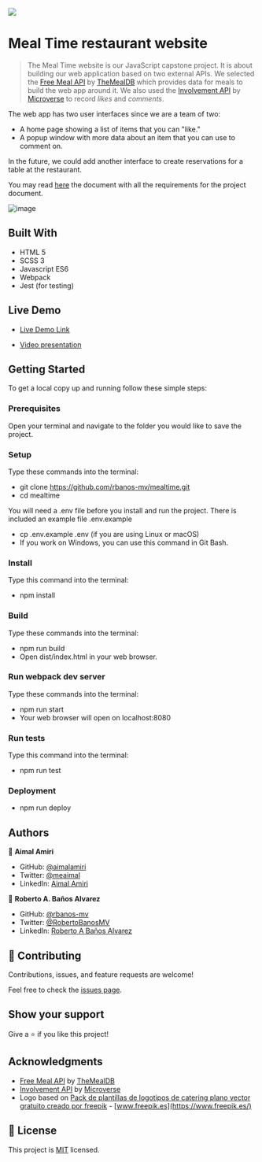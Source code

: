 ![](https://img.shields.io/badge/Microverse-blueviolet)

# Meal Time restaurant website

> The Meal Time website is our JavaScript capstone project. It is about building our web application based on two external APIs. We selected the [Free Meal API](https://www.themealdb.com/api.php) by [TheMealDB](https://www.themealdb.com/) which provides data for meals to build the web app around it. We also used the [Involvement API](https://www.notion.so/microverse/Involvement-API-869e60b5ad104603aa6db59e08150270) by [Microverse](https://www.microverse.org/) to record _likes_ and _comments_.

The web app has two user interfaces since we are a team of two:

- A home page showing a list of items that you can "like."
- A popup window with more data about an item that you can use to comment on.

In the future, we could add another interface to create reservations for a table at the restaurant.

You may read [here](https://github.com/microverseinc/curriculum-javascript/blob/main/group-capstone/js_capstone.md) the document with all the requirements for the project document.

![image](https://raw.githubusercontent.com/rbanos-mv/mealtime/dev/src/images/Homepage1.webp)

## Built With

- HTML 5
- SCSS 3
- Javascript ES6
- Webpack
- Jest (for testing)

## Live Demo

- [Live Demo Link](https://rbanos-mv.github.io/mealtime/)

- [Video presentation](https://drive.google.com/file/d/1UHX68i6MkWBDDubmmGYOspCNi4Uy-YEH/view?usp=sharing)

## Getting Started

To get a local copy up and running follow these simple steps:

### Prerequisites

Open your terminal and navigate to the folder you would like to save the project.

### Setup

Type these commands into the terminal:

- git clone https://github.com/rbanos-mv/mealtime.git
- cd mealtime

You will need a .env file before you install and run the project. There is included an example file .env.example

- cp .env.example .env (if you are using Linux or macOS)
- If you work on Windows, you can use this command in Git Bash.

### Install

Type this command into the terminal:

- npm install

### Build

Type these commands into the terminal:

- npm run build
- Open dist/index.html in your web browser.

### Run webpack dev server

Type these commands into the terminal:

- npm run start
- Your web browser will open on localhost:8080

### Run tests

Type this command into the terminal:

- npm run test

### Deployment

- npm run deploy

## Authors

👤 **Aimal Amiri**

- GitHub: [@aimalamiri](https://github.com/aimalamiri)
- Twitter: [@meaimal](https://twitter.com/meaimal)
- LinkedIn: [Aimal Amiri](https://linkedin.com/in/aimal-amiri)

👤 **Roberto A. Baños Alvarez**

- GitHub: [@rbanos-mv](https://github.com/rbanos-mv)
- Twitter: [@RobertoBanosMV](https://twitter.com/RobertoBanosMV)
- LinkedIn: [Roberto A Baños Alvarez](https://linkedin.com/in/roberto-a-baños-alvarez-500766234)

## 🤝 Contributing

Contributions, issues, and feature requests are welcome!

Feel free to check the [issues page](../../issues/).

## Show your support

Give a ⭐️ if you like this project!

## Acknowledgments

- [Free Meal API](https://www.themealdb.com/api.php) by [TheMealDB](https://www.themealdb.com/)
- [Involvement API](https://www.notion.so/microverse/Involvement-API-869e60b5ad104603aa6db59e08150270) by [Microverse](https://www.microverse.org/)
- Logo based on [Pack de plantillas de logotipos de catering plano vector gratuito creado por freepik](https://www.freepik.es/vector-gratis/pack-plantillas-logotipos-catering-plano_15291829.htm) - [www.freepik.es](https://www.freepik.es/)

## 📝 License

This project is [MIT](./MIT.md) licensed.
